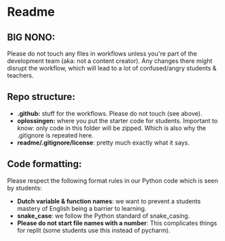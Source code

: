 # Readme

## BIG NONO:
Please do not touch any files in workflows unless you're part of the development team (aka: not a content creator).
Any changes there might disrupt the workflow, which will lead to a lot of confused/angry students & teachers.

## Repo structure:
- **.github:** stuff for the workflows.  Please do not touch (see above).
- **oplossingen:** where you put the starter code for students.
  Important to know: only code in this folder will be zipped.
  Which is also why the .gitignore is repeated here.
- **readme/.gitignore/license**: pretty much exactly what it says.

## Code formatting:
Please respect the following format rules in our Python code which is seen by students:
- **Dutch variable & function names**: we want to prevent a students mastery of English being a barrier to learning.
- **snake_case**: we follow the Python standard of snake_casing.
- **Please do not start file names with a number**: This complicates things for replit (some students use this instead of pycharm).

